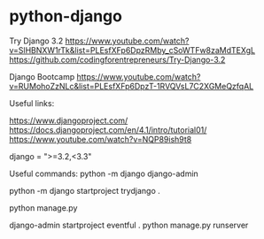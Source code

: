 # python-django

Try Django 3.2
https://www.youtube.com/watch?v=SlHBNXW1rTk&list=PLEsfXFp6DpzRMby_cSoWTFw8zaMdTEXgL
https://github.com/codingforentrepreneurs/Try-Django-3.2

Django Bootcamp
https://www.youtube.com/watch?v=RUMohoZzNLc&list=PLEsfXFp6DpzT-1RVQVsL7C2XGMeQzfqAL


Useful links:

https://www.djangoproject.com/
https://docs.djangoproject.com/en/4.1/intro/tutorial01/
https://www.youtube.com/watch?v=NQP89ish9t8

django = ">=3.2,<3.3"

Useful commands:
python -m django
django-admin

python -m django startproject trydjango .

python manage.py

django-admin startproject eventful .
python manage.py runserver